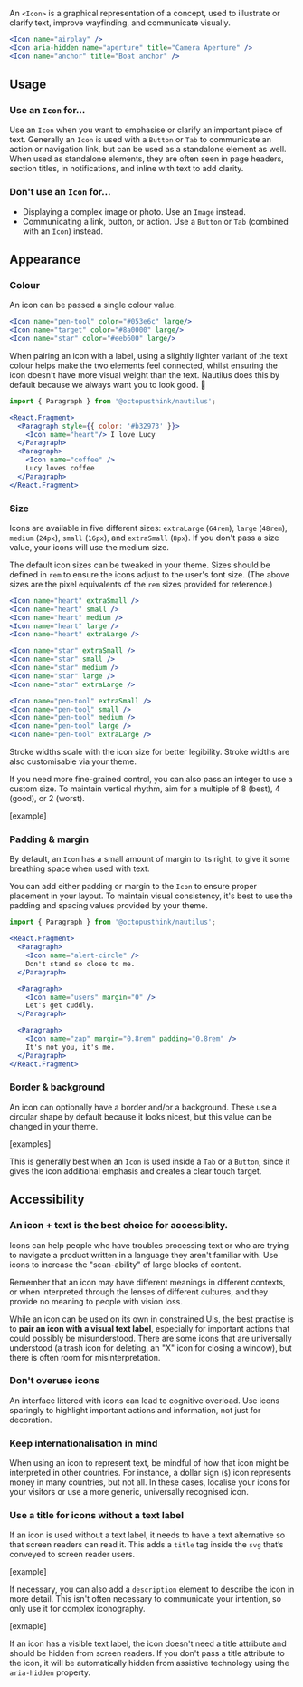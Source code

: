 An `<Icon>` is a graphical representation of a concept, used to illustrate or clarify text, improve wayfinding, and communicate visually.

```jsx
<Icon name="airplay" />
<Icon aria-hidden name="aperture" title="Camera Aperture" />
<Icon name="anchor" title="Boat anchor" />
```

## Usage

### Use an `Icon` for...

Use an `Icon` when you want to emphasise or clarify an important piece of text. Generally an `Icon` is used with a `Button` or `Tab` to communicate an action or navigation link, but can be used as a standalone element as well. When used as standalone elements, they are often seen in page headers, section titles, in notifications, and inline with text to add clarity.

### Don't use an `Icon` for...

- Displaying a complex image or photo. Use an `Image` instead.
- Communicating a link, button, or action. Use a `Button` or `Tab` (combined with an `Icon`) instead.

## Appearance

### Colour

An icon can be passed a single colour value.

```jsx
<Icon name="pen-tool" color="#053e6c" large/>
<Icon name="target" color="#8a0000" large/>
<Icon name="star" color="#eeb600" large/>
```

When pairing an icon with a label, using a slightly lighter variant of the text colour helps make the two elements feel connected, whilst ensuring the icon doesn't have more visual weight than the text. Nautilus does this by default because we always want you to look good. 🙌

```jsx
import { Paragraph } from '@octopusthink/nautilus';

<React.Fragment>
  <Paragraph style={{ color: '#b32973' }}>
    <Icon name="heart"/> I love Lucy
  </Paragraph>
  <Paragraph>
    <Icon name="coffee" />
    Lucy loves coffee
  </Paragraph>
</React.Fragment>
```

### Size

Icons are available in five different sizes: `extraLarge` (`64rem`), `large` (`48rem`), `medium` (`24px`), `small` (`16px`), and `extraSmall` (`8px`). If you don't pass a size value, your icons will use the medium size.

The default icon sizes can be tweaked in your theme. Sizes should be defined in `rem` to ensure the icons adjust to the user's font size. (The above sizes are the pixel equivalents of the `rem` sizes provided for reference.)

```jsx
<Icon name="heart" extraSmall />
<Icon name="heart" small />
<Icon name="heart" medium />
<Icon name="heart" large />
<Icon name="heart" extraLarge />

<Icon name="star" extraSmall />
<Icon name="star" small />
<Icon name="star" medium />
<Icon name="star" large />
<Icon name="star" extraLarge />

<Icon name="pen-tool" extraSmall />
<Icon name="pen-tool" small />
<Icon name="pen-tool" medium />
<Icon name="pen-tool" large />
<Icon name="pen-tool" extraLarge />
```

Stroke widths scale with the icon size for better legibility. Stroke widths are also customisable via your theme.

If you need more fine-grained control, you can also pass an integer to use a custom size. To maintain vertical rhythm, aim for a multiple of 8 (best), 4 (good), or 2 (worst).

[example]

### Padding & margin

By default, an `Icon` has a small amount of margin to its right, to give it some breathing space when used with text.

You can add either padding or margin to the `Icon` to ensure proper placement in your layout. To maintain visual consistency, it's best to use the padding and spacing values provided by your theme.


```jsx
import { Paragraph } from '@octopusthink/nautilus';

<React.Fragment>
  <Paragraph>
    <Icon name="alert-circle" />
    Don't stand so close to me.
  </Paragraph>

  <Paragraph>
    <Icon name="users" margin="0" />
    Let's get cuddly.
  </Paragraph>

  <Paragraph>
    <Icon name="zap" margin="0.8rem" padding="0.8rem" />
    It's not you, it's me.
  </Paragraph>
</React.Fragment>
```


### Border & background

An icon can optionally have a border and/or a background. These use a circular shape by default because it looks nicest, but this value can be changed in your theme.

[examples]

This is generally best when an `Icon` is used inside a `Tab` or a `Button`, since it gives the icon additional emphasis and creates a clear touch target.

## Accessibility

### An icon + text is the best choice for accessiblity.

Icons can help people who have troubles processing text or who are trying to navigate a product written in a language they aren't familiar with. Use icons to increase the "scan-ability" of large blocks of content.

Remember that an icon may have different meanings in different contexts, or when interpreted through the lenses of different cultures, and they provide no meaning to people with vision loss.

While an icon can be used on its own in constrained UIs, the best practise is to **pair an icon with a visual text label**, especially for important actions that could possibly be misunderstood. There are some icons that are universally understood (a trash icon for deleting, an "X" icon for closing a window), but there is often room for misinterpretation.

### Don't overuse icons

An interface littered with icons can lead to cognitive overload. Use icons sparingly to highlight important actions and information, not just for decoration.

### Keep internationalisation in mind

When using an icon to represent text, be mindful of how that icon might be interpreted in other countries. For instance, a dollar sign (`$`) icon represents money in many countries, but not all. In these cases, localise your icons for your visitors or use a more generic, universally recognised icon.

### Use a title for icons without a text label

If an icon is used without a text label, it needs to have a text alternative so that screen readers can read it. This adds a `title` tag inside the `svg` that’s conveyed to screen reader users.

[example]

If necessary, you can also add a `description` element to describe the icon in more detail. This isn't often necessary to communicate your intention, so only use it for complex iconography.

[exmaple]

If an icon has a visible text label, the icon doesn't need a title attribute and should be hidden from screen readers. If you don't pass a title attribute to the icon, it will be automatically hidden from assistive technology using the `aria-hidden` property.
